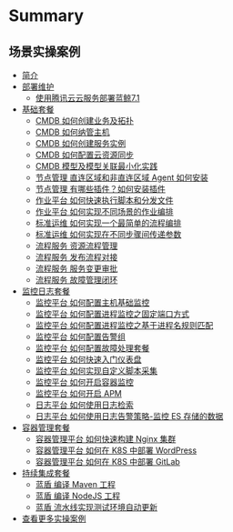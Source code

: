 # Summary

## 场景实操案例
* [简介](readme.md)
* [部署维护]()
    * [使用腾讯云云服务部署蓝鲸7.1](Deploy/Deploy-BlueKing-7-1-using-Tencent-Cloud-s-services.md)
* [基础套餐]()
    * [CMDB 如何创建业务及拓扑](BASIC/CMDB-HowToCreateTopo.md)
    * [CMDB 如何纳管主机](BASIC/CMDB-HowToManageHost.md)
    * [CMDB 如何创建服务实例](BASIC/CMDB-HowToCreateServiceInstance.md)
    * [CMDB 如何配置云资源同步](BASIC/CMDB-HowToUseCloudResourceSync.md)
    * [CMDB 模型及模型关联最小化实践](BASIC/CMDB-HowToUseModelAndInstanceAssociation.md)
    * [节点管理 直连区域和非直连区域 Agent 如何安装](BASIC/NodeMan-HowToInstallAgent.md)
    * [节点管理 有哪些插件？如何安装插件](BASIC/NodeMan-HowToInstallPlugin.md)
    * [作业平台 如何快速执行脚本和分发文件](BASIC/JOB-HowToQuicklyExecuteScriptsAndDistributeFiles.md)
    * [作业平台 如何实现不同场景的作业编排](BASIC/JOB-HowToUseSceneschedule.md)
    * [标准运维 如何实现一个最简单的流程编排](BASIC/SOPS-HowToRunASimpleWorkflowPlanning.md)
    * [标准运维 如何实现在不同步骤间传递参数](BASIC/SOPS-HowCanParametersBePassedBetweenDifferentStages.md)
    * [流程服务 资源流程管理](CO/ITSM/Service_Request.md)
    * [流程服务 发布流程对接](CO/ITSM/Release_Management.md)
    * [流程服务 服务变更审批](CO/ITSM/Change_Management.md)
    * [流程服务 故障管理闭环](CO/ITSM/Incident_Management.md)
* [监控日志套餐]()
    * [监控平台 如何配置主机基础监控](Monitor/Monitor-HowCanHostBasicBeMonitoring.md)
    * [监控平台 如何配置进程监控之固定端口方式](Monitor/Monitor-HowToSetStablePortProcessMonitor.md)
    * [监控平台 如何配置进程监控之基于进程名规则匹配](Monitor/Monitor-HowToSetUnStableProcessMonitor.md)
    * [监控平台 如何配置告警组](Monitor/Monitor-HowToSetMonitoringGroup.md)
    * [监控平台 如何配置故障处理套餐](Monitor/Monitor-HowToSetTroubleShootingPackage.md)
    * [监控平台 如何快速入门仪表盘](Monitor/Monitor-HowToQuickStartDashboard.md)
    * [监控平台 如何实现自定义脚本采集](Monitor/Monitor-HowToUseCustomScriptCollection.md)
    * [监控平台 如何开启容器监控](Monitor/k8s_monitor_overview.md)
    * [监控平台 如何开启 APM](Monitor/apm_monitor_overview.md)
    * [日志平台 如何使用日志检索](Monitor/query_log.md)
    * [日志平台 如何使用日志告警策略-监控 ES 存储的数据](Monitor/log_monitor.md)
* [容器管理套餐]()
    * [容器管理平台 如何快速构建 Nginx 集群](CD/BCS/Bcs_deploy_nginx_cluster.md)
    * [容器管理平台 如何在 K8S 中部署 WordPress](CD/BCS/Deploy_wordpress.md)
    * [容器管理平台 如何在 K8S 中部署 GitLab](CD/BCS/Deploy_gitlab_ce.md)
* [持续集成套餐]()
    * [蓝盾 编译 Maven 工程](CI/Java-Maven.md)
    * [蓝盾 编译 NodeJS 工程](CI/Node.md)
    * [蓝盾 流水线实现测试环境自动更新](CI/Pipeline_git_commit_to_stag.md)
* [查看更多实操案例](BASIC/Total-ProductSingle-functionImplementation.md)